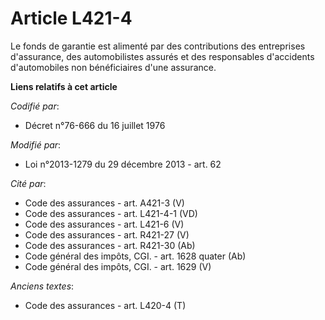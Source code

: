 # Article L421-4

Le fonds de garantie est alimenté par des contributions des entreprises d'assurance, des automobilistes assurés et des
responsables d'accidents d'automobiles non bénéficiaires d'une assurance.

**Liens relatifs à cet article**

_Codifié par_:

  - Décret n°76-666 du 16 juillet 1976

_Modifié par_:

  - Loi n°2013-1279 du 29 décembre 2013 - art. 62

_Cité par_:

  - Code des assurances - art. A421-3 (V)
  - Code des assurances - art. L421-4-1 (VD)
  - Code des assurances - art. L421-6 (V)
  - Code des assurances - art. R421-27 (V)
  - Code des assurances - art. R421-30 (Ab)
  - Code général des impôts, CGI. - art. 1628 quater (Ab)
  - Code général des impôts, CGI. - art. 1629 (V)

_Anciens textes_:

  - Code des assurances - art. L420-4 (T)
